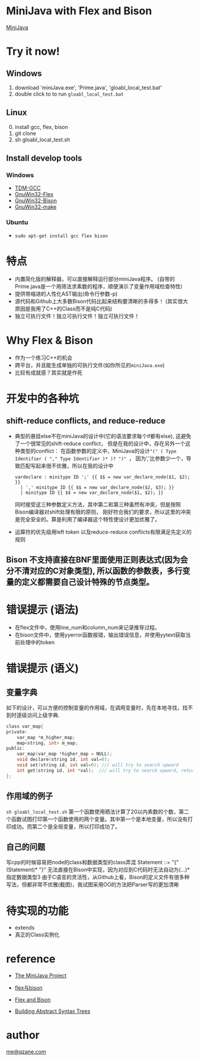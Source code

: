 # MiniJava with Flex and Bison
[MiniJava](http://www.cambridge.org/resources/052182060X/)

# Try it now!
## Windows
1. download 'miniJava.exe', 'Prime.java', 'gloabl_local_test.bat'
2. double click to to run `gloabl_local_test.bat`

## Linux
0. install gcc, flex, bison
1. git clone
2. sh gloabl_local_test.sh

## Install develop tools
### Windows
* [TDM-GCC](http://tdm-gcc.tdragon.net/download)
* [GnuWin32-Flex](http://gnuwin32.sourceforge.net/downlinks/flex.php)
* [GnuWin32-Bison](http://downloads.sourceforge.net/gnuwin32/bison-2.4.1-setup.exe)
* [GnuWin32-make](http://gnuwin32.sourceforge.net/downlinks/make.php)

### Ubuntu
* `sudo apt-get install gcc flex bison`

# 特点
* 内置简化版的解释器，可以直接解释运行部分miniJava程序。
(自带的Prime.java是一个用筛法求素数的程序，顺便演示了变量作用域检查特性)
* 提供带缩进的人性化AST输出(命令行参数-p)
* 源代码和Github上大多数Bison代码比起来结构要清晰的多得多！
(其实很大原因是我用了C++的Class而不是纯C代码)
* 独立可执行文件！独立可执行文件！独立可执行文件！

# Why Flex & Bison
* 作为一个练习C++的机会
* 跨平台，并且能生成单独的可执行文件(如你所见的`miniJava.exe`)
* 比较有成就感？其实就是作死

# 开发中的各种坑

## shift-reduce conflicts, and reduce-reduce
* 典型的悬挂else不在miniJava的设计中(它的语法要求每个if都有else), 
  这避免了一个很常见的shift-reduce conflict， 但是在我的设计中，存在另外一个这种类型的conflict：
  在函数参数的定义中，MiniJava的设计`"(" ( Type Identifier ( "," Type Identifier )* )? ")" `，
  因为','比参数少一个，导致匹配写起来很不优雅，所以在我的设计中
  ```
  vardeclare : minitype ID ';' {{ $$ = new var_declare_node($1, $2); }}
    | ',' minitype ID {{ $$ = new var_declare_node($2, $3); }}
    | minitype ID {{ $$ = new var_declare_node($1, $2); }}
  ```
  同时接受这三种参数定义方法，其中第二和第三种虽然有冲突，但是按照Bison编译器对shift处理有限的原则，
  刚好符合我们的要求，所以这里的冲突是完全安全的。算是利用了编译器这个特性使设计更加优雅了。

* 运算符的优先级用left token 以及reduce-reduce conflicts有限满足先定义的规则

## Bison 不支持直接在BNF里面使用正则表达式(因为会分不清对应的C对象类型), 所以函数的参数表，多行变量的定义都需要自己设计特殊的节点类型。

# 错误提示 (语法)
* 在flex文件中，使用line_num和column_num来记录推导过程。
* 在bison文件中，使用yyerror函数报错，输出错误信息，并使用yytext获取当前处理中的token


# 错误提示 (语义)
## 变量字典
如下的设计，可以方便的控制变量的作用域，在调用变量时，先在本地寻找，找不到时逐级访问上级字典.
``` c
class var_map{
private:
	var_map *m_higher_map;
	map<string, int> m_map;
public:
	var_map(var_map *higher_map = NULL);
	void declare(string id, int val=0);
	void set(string id, int val=0); /// will try to search upward
	int get(string id, int *val);  /// will try to search upward, return -1 if not found, 0 otherwise
};
```
## 作用域的例子
`sh gloabl_local_test.sh`
第一个函数使用晒法计算了20以内素数的个数，第二个函数试图打印第一个函数使用的两个变量。其中第一个是本地变量，所以没有打印成功。而第二个是全局变量，所以打印成功了。



## 自己的问题
写cpp的时候容易把node的class和数据类型的class弄混
Statement ::= "{" (Statement)* "}" 无法直接在Bison中实现，因为对应到C代码时无法自动为(...)*指定数据类型3
由于C语言的灵活性，从Github上看，Bison的定义文件有很多种写法，但都非常不优雅(截图)，我试图采用OO的方法把Parser写的更加清晰

# 待实现的功能
* extends
* 真正的Class实例化

# reference

* [The MiniJava Project](http://www.cambridge.org/us/features/052182060X/)

* [flex与bison](https://book.douban.com/subject/6109479/)

* [Flex and Bison](http://aquamentus.com/flex_bison.html)

* [Building Abstract Syntax Trees ](http://web.eecs.utk.edu/~bvz/teaching/cs461Sp11/notes/parse_tree/)

# author

me@qzane.com
